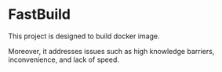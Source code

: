 # FastBuild
This project is designed to build docker image.

Moreover, it addresses issues such as high knowledge barriers, inconvenience, and lack of speed.

